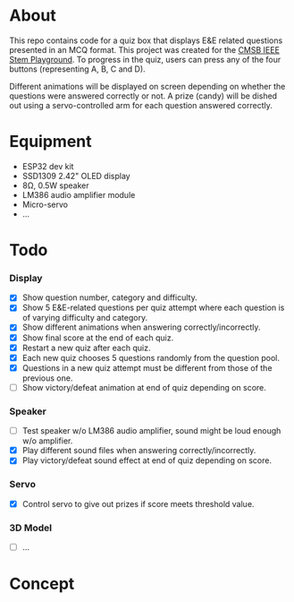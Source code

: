 # About
This repo contains code for a quiz box that displays E&E related questions presented in an MCQ format. This project was created for the [CMSB IEEE Stem Playground](). To progress in the quiz, users can press any of the four buttons (representing A, B, C and D).

Different animations will be displayed on screen depending on whether the questions were answered correctly or not. A prize (candy) will be dished out using a servo-controlled arm for each question answered correctly.

# Equipment
- ESP32 dev kit
- SSD1309 2.42" OLED display
- 8&Omega;, 0.5W speaker
- LM386 audio amplifier module
- Micro-servo
- ...

# Todo
### Display
- [x] Show question number, category and difficulty.
- [x] Show 5 E&E-related questions per quiz attempt where each question is of varying difficulty and category.
- [x] Show different animations when answering correctly/incorrectly.
- [x] Show final score at the end of each quiz.
- [x] Restart a new quiz after each quiz.
- [x] Each new quiz chooses 5 questions randomly from the question pool.
- [x] Questions in a new quiz attempt must be different from those of the previous one.
- [ ] Show victory/defeat animation at end of quiz depending on score.

### Speaker
- [ ] Test speaker w/o LM386 audio amplifier, sound might be loud enough w/o amplifier.
- [x] Play different sound files when answering correctly/incorrectly.
- [x] Play victory/defeat sound effect at end of quiz depending on score.

### Servo
- [x] Control servo to give out prizes if score meets threshold value.

### 3D Model
- [ ] ...

# Concept